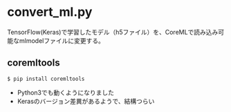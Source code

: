 # convert_ml.py

TensorFlow(Keras)で学習したモデル（h5ファイル）を、CoreMLで読み込み可能なmlmodelファイルに変更する。


## coremltools

```
$ pip install coremltools
```

- Python3でも動くようになりました
- Kerasのバージョン差異があるようで、結構つらい

